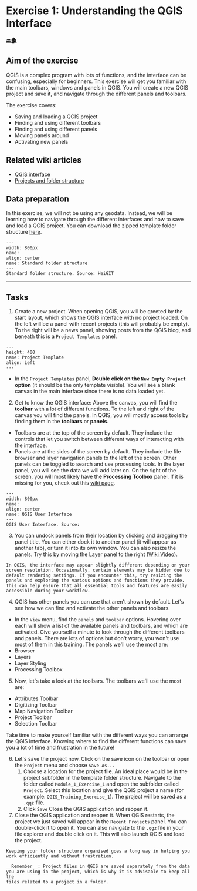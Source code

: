 # Exercise 1: Understanding the QGIS Interface

__[🔙🏠](/content/intro.md)__

## Aim of the exercise

QGIS is a complex program with lots of functions, and the interface can be confusing, especially for beginners. This exercise will get you familiar with the main toolbars, windows and panels in QGIS. You will create a new QGIS project and save it, and navigate through the different panels and toolbars.

The exercise covers: 

- Saving and loading a QGIS project
- Finding and using different toolbars
- Finding and using different panels 
- Moving panels around
- Activating new panels


## Related wiki articles

- [QGIS interface](/content/Wiki/en_qgis_interface_wiki.md)
- [Projects and folder structure](https://giscience.github.io/gis-training-resource-center/content/Wiki/en_qgis_projects_folder_structure_wiki.html)


## Data preparation

In this exercise, we will not be using any geodata. Instead, we will be learning how to navigate through the different interfaces and how to save and load a QGIS project. You can download the zipped template folder structure [here](https://nexus.heigit.org/repository/gis-training-resource-center/Modul_1/Modul_1_Exercise_1_Understanding_the_interface/Modul_1_Exercise_1_Understanding_the_interface.zip).

```{figure} /fig/Standard_project_folder_structure.drawio.svg
---
width: 800px
name: 
align: center
name: Standard folder structure
---
Standard folder structure. Source: HeiGIT
```
---

## Tasks

1. Create a new project. When opening QGIS, you will be greeted by 
the start layout, which shows the QGIS interface with no project loaded. On the 
left will be a panel with recent projects (this will probably be empty). To the 
right will be a news panel, showing posts from the QGIS blog, and beneath this 
is a `Project Templates` panel. 

```{figure} /fig/en_project_template_BRC.png
---
height: 400
name: Project Template
align: Left
---
```
- In the `Project Templates` panel, __Double click on the `New Empty Project` option__ (it should be the only template visible). You will see a blank canvas in the main interface since there is no data loaded yet. 

2. Get to know the QGIS interface: Above the canvas, you will find the __toolbar__ with a lot of different functions. To the left and right of the canvas you will find the panels. In QGIS, you will mostly access tools by finding them in the __toolbars__ or __panels__. 

- Toolbars are at the top of the screen by default. They include the controls that let you switch between different ways of interacting with the interface. 
- Panels are at the sides of the screen by default. They include the file browser and layer navigation panels to the left of the screen. Other panels can be toggled to search and use processing tools. In the layer panel, you will see the data we will add later on.
On the right of the screen, you will most likely have the __Processing Toolbox__ panel. If it is missing for you, check out this [wiki page](https://giscience.github.io/gis-training-resource-center/content/Wiki/en_qgis_common_errors_and_Issues.html#missing-toolbox).

```{figure} /fig/en_QGIS_GUI.png
---
width: 800px
name: 
align: center
name: QGIS User Interface
---
QGIS User Interface. Source:
```

3. You can undock panels from their location by clicking and dragging the panel title. You can either dock it to another panel (it will appear as another tab), or turn it into its own window. You can also resize the panels. Try this by moving the Layer panel to the right ([Wiki Video](https://giscience.github.io/gis-training-resource-center/content/Wiki/en_qgis_interface_wiki.html#move-and-arrange-toolbars)). 

```{TIP}
In QGIS, the interface may appear slightly different depending on your screen resolution. Occasionally, certain elements may be hidden due to default rendering settings. If you encounter this, try resizing the panels and exploring the various options and functions they provide. This can help ensure that all essential tools and features are easily accessible during your workflow.
```

4. QGIS has other panels you can use that aren't shown by default. Let's see how we can find and activate the other panels and toolbars.
- In the `View` menu, find the `panels` and `toolbar` options. Hovering over each will show a list of the available panels and toolbars, and which are activated. Give yourself a minute to look through the different toolbars and panels. There are lots of options but don't worry, you won't use most of them in this training. The panels we'll use the most are: 
- Browser
- Layers
- Layer Styling
- Processing Toolbox

5. Now, let's take a look at the toolbars. The toolbars we'll use the most are:  
- Attributes Toolbar
- Digitizing Toolbar
- Map Navigation Toolbar
- Project Toolbar
- Selection Toolbar
 

Take time to make yourself familiar with the different ways you can arrange the QGIS interface. Knowing where to find the different functions can save you a lot of time and frustration in the future!

6. Let's save the project now. Click on the save icon on the toolbar or open the  `Project` menu and choose `Save As...`
    1. Choose a location for the project file. An ideal place would be in the project subfolder in the template folder structure. Navigate to the folder called `Module_1_Exercise_1` and open the subfolder called `Project`. Select this location and give the QGIS project a name (for example: `QGIS_Training_Exercise_1`). The project will be saved as a `.qqz` file.
    2. Click `Save` 
     Close the QGIS application and reopen it.
7.  Close the QGIS application and reopen it. When QGIS restarts, the project we just saved will appear in the `Recent Projects` panel. You can double-click it to open it. You can also navigate to the `.qgz` file in your file explorer and double click on it. 
This will also launch QGIS and load the project. 

```{Tip}
Keeping your folder structure organised goes a long way in helping you work efficiently and without frustration.
```

```{Warning}
__Remember__: Project files in QGIS are saved separately from the data you are using in the project, which is why it is advisable to keep all the 
files related to a project in a folder.
```


